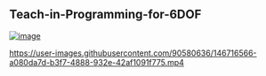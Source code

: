 ## Teach-in-Programming-for-6DOF

[![image](https://user-images.githubusercontent.com/90580636/146716247-6de34327-00da-46bf-bb59-6bc2f83c93bf.png)](https://drive.google.com/file/d/1Jj9pPjrDcCJolud-DjOJNQA-P_LlzhYs/view?usp=sharing)




https://user-images.githubusercontent.com/90580636/146716566-a080da7d-b3f7-4888-932e-42af1091f775.mp4

